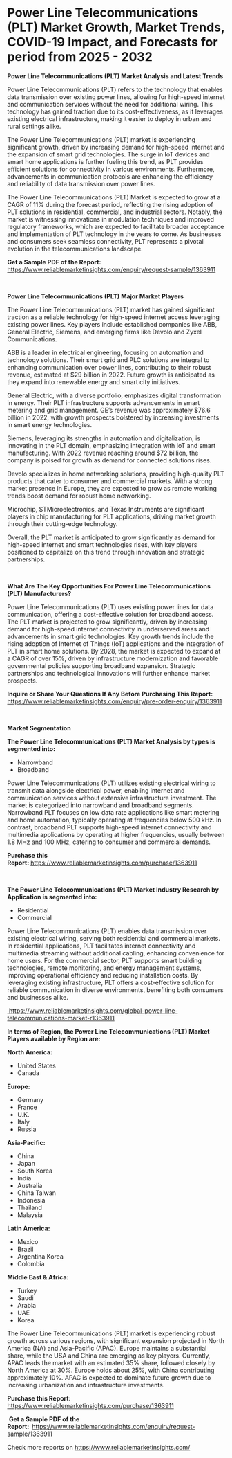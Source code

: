<p><h1>Power Line Telecommunications (PLT) Market Growth, Market Trends, COVID-19 Impact, and Forecasts for period from 2025 - 2032</h1></p><p><strong>Power Line Telecommunications (PLT) Market Analysis and Latest Trends</strong></p>
<p><p>Power Line Telecommunications (PLT) refers to the technology that enables data transmission over existing power lines, allowing for high-speed internet and communication services without the need for additional wiring. This technology has gained traction due to its cost-effectiveness, as it leverages existing electrical infrastructure, making it easier to deploy in urban and rural settings alike.</p><p>The Power Line Telecommunications (PLT) market is experiencing significant growth, driven by increasing demand for high-speed internet and the expansion of smart grid technologies. The surge in IoT devices and smart home applications is further fueling this trend, as PLT provides efficient solutions for connectivity in various environments. Furthermore, advancements in communication protocols are enhancing the efficiency and reliability of data transmission over power lines.</p><p>The Power Line Telecommunications (PLT) Market is expected to grow at a CAGR of 11% during the forecast period, reflecting the rising adoption of PLT solutions in residential, commercial, and industrial sectors. Notably, the market is witnessing innovations in modulation techniques and improved regulatory frameworks, which are expected to facilitate broader acceptance and implementation of PLT technology in the years to come. As businesses and consumers seek seamless connectivity, PLT represents a pivotal evolution in the telecommunications landscape.</p></p>
<p><strong>Get a Sample PDF of the Report:&nbsp;</strong> <a href="https://www.reliablemarketinsights.com/enquiry/request-sample/1363911?utm_campaign=2647&utm_medium=2&utm_source=Github&utm_content=ia&utm_term=28022025&utm_id=power-line-telecommunications-plt">https://www.reliablemarketinsights.com/enquiry/request-sample/1363911</a></p>
<p>&nbsp;</p>
<p><strong>Power Line Telecommunications (PLT) Major Market Players</strong></p>
<p><p>The Power Line Telecommunications (PLT) market has gained significant traction as a reliable technology for high-speed internet access leveraging existing power lines. Key players include established companies like ABB, General Electric, Siemens, and emerging firms like Devolo and Zyxel Communications.</p><p>ABB is a leader in electrical engineering, focusing on automation and technology solutions. Their smart grid and PLC solutions are integral to enhancing communication over power lines, contributing to their robust revenue, estimated at $29 billion in 2022. Future growth is anticipated as they expand into renewable energy and smart city initiatives.</p><p>General Electric, with a diverse portfolio, emphasizes digital transformation in energy. Their PLT infrastructure supports advancements in smart metering and grid management. GE’s revenue was approximately $76.6 billion in 2022, with growth prospects bolstered by increasing investments in smart energy technologies.</p><p>Siemens, leveraging its strengths in automation and digitalization, is innovating in the PLT domain, emphasizing integration with IoT and smart manufacturing. With 2022 revenue reaching around $72 billion, the company is poised for growth as demand for connected solutions rises.</p><p>Devolo specializes in home networking solutions, providing high-quality PLT products that cater to consumer and commercial markets. With a strong market presence in Europe, they are expected to grow as remote working trends boost demand for robust home networking.</p><p>Microchip, STMicroelectronics, and Texas Instruments are significant players in chip manufacturing for PLT applications, driving market growth through their cutting-edge technology.</p><p>Overall, the PLT market is anticipated to grow significantly as demand for high-speed internet and smart technologies rises, with key players positioned to capitalize on this trend through innovation and strategic partnerships.</p></p>
<p>&nbsp;</p>
<p><strong>What Are The Key Opportunities For Power Line Telecommunications (PLT) Manufacturers?</strong></p>
<p><p>Power Line Telecommunications (PLT) uses existing power lines for data communication, offering a cost-effective solution for broadband access. The PLT market is projected to grow significantly, driven by increasing demand for high-speed internet connectivity in underserved areas and advancements in smart grid technologies. Key growth trends include the rising adoption of Internet of Things (IoT) applications and the integration of PLT in smart home solutions. By 2028, the market is expected to expand at a CAGR of over 15%, driven by infrastructure modernization and favorable governmental policies supporting broadband expansion. Strategic partnerships and technological innovations will further enhance market prospects.</p></p>
<p><strong>Inquire or Share Your Questions If Any Before Purchasing This Report:</strong> <a href="https://www.reliablemarketinsights.com/enquiry/pre-order-enquiry/1363911?utm_campaign=2647&utm_medium=2&utm_source=Github&utm_content=ia&utm_term=28022025&utm_id=power-line-telecommunications-plt">https://www.reliablemarketinsights.com/enquiry/pre-order-enquiry/1363911</a></p>
<p>&nbsp;</p>
<p><strong>Market Segmentation</strong></p>
<p><strong>The Power Line Telecommunications (PLT) Market Analysis by types is segmented into:</strong></p>
<p><ul><li>Narrowband</li><li>Broadband</li></ul></p>
<p><p>Power Line Telecommunications (PLT) utilizes existing electrical wiring to transmit data alongside electrical power, enabling internet and communication services without extensive infrastructure investment. The market is categorized into narrowband and broadband segments. Narrowband PLT focuses on low data rate applications like smart metering and home automation, typically operating at frequencies below 500 kHz. In contrast, broadband PLT supports high-speed internet connectivity and multimedia applications by operating at higher frequencies, usually between 1.8 MHz and 100 MHz, catering to consumer and commercial demands.</p></p>
<p><strong>Purchase this Report:&nbsp;</strong><a href="https://www.reliablemarketinsights.com/purchase/1363911?utm_campaign=2647&utm_medium=2&utm_source=Github&utm_content=ia&utm_term=28022025&utm_id=power-line-telecommunications-plt">https://www.reliablemarketinsights.com/purchase/1363911</a></p>
<p>&nbsp;</p>
<p><strong>The Power Line Telecommunications (PLT) Market Industry Research by Application is segmented into:</strong></p>
<p><ul><li>Residential</li><li>Commercial</li></ul></p>
<p><p>Power Line Telecommunications (PLT) enables data transmission over existing electrical wiring, serving both residential and commercial markets. In residential applications, PLT facilitates internet connectivity and multimedia streaming without additional cabling, enhancing convenience for home users. For the commercial sector, PLT supports smart building technologies, remote monitoring, and energy management systems, improving operational efficiency and reducing installation costs. By leveraging existing infrastructure, PLT offers a cost-effective solution for reliable communication in diverse environments, benefiting both consumers and businesses alike.</p></p>
<p><a href="https://www.reliablemarketinsights.com/global-power-line-telecommunications-market-r1363911?utm_campaign=2647&utm_medium=2&utm_source=Github&utm_content=ia&utm_term=28022025&utm_id=power-line-telecommunications-plt">&nbsp;https://www.reliablemarketinsights.com/global-power-line-telecommunications-market-r1363911</a></p>
<p><strong>In terms of Region, the Power Line Telecommunications (PLT) Market Players available by Region are:</strong></p>
<p>
    <p> <strong> North America: </strong>
        <ul>
            <li>United States</li>
            <li>Canada</li>
        </ul>
        </p> 
    <p> <strong> Europe: </strong>
        <ul>
            <li>Germany</li>
            <li>France</li>
            <li>U.K.</li>
            <li>Italy</li>
            <li>Russia</li>
        </ul>
        </p> 
    <p> <strong> Asia-Pacific: </strong>
        <ul>
            <li>China</li>
            <li>Japan</li>
            <li>South Korea</li>
            <li>India</li>
            <li>Australia</li>
            <li>China Taiwan</li>
            <li>Indonesia</li>
            <li>Thailand</li>
            <li>Malaysia</li>
        </ul>
        </p> 
    <p> <strong> Latin America: </strong>
        <ul>
            <li>Mexico</li>
            <li>Brazil</li>
            <li>Argentina Korea</li>
            <li>Colombia</li>
        </ul>
        </p> 
    <p> <strong> Middle East & Africa: </strong>
        <ul>
            <li>Turkey</li>
            <li>Saudi</li>
            <li>Arabia</li>
            <li>UAE</li>
            <li>Korea</li>
        </ul>
    </p>
    </p>
<p><p>The Power Line Telecommunications (PLT) market is experiencing robust growth across various regions, with significant expansion projected in North America (NA) and Asia-Pacific (APAC). Europe maintains a substantial share, while the USA and China are emerging as key players. Currently, APAC leads the market with an estimated 35% share, followed closely by North America at 30%. Europe holds about 25%, with China contributing approximately 10%. APAC is expected to dominate future growth due to increasing urbanization and infrastructure investments.</p></p>
<p><strong>Purchase this Report: </strong><a href="https://www.reliablemarketinsights.com/purchase/1363911?utm_campaign=2647&utm_medium=2&utm_source=Github&utm_content=ia&utm_term=28022025&utm_id=power-line-telecommunications-plt">https://www.reliablemarketinsights.com/purchase/1363911</a></p>
<p>&nbsp;<strong>Get a Sample PDF of the Report:&nbsp;&nbsp;</strong><a href="https://www.reliablemarketinsights.com/enquiry/request-sample/1363911?utm_campaign=2647&utm_medium=2&utm_source=Github&utm_content=ia&utm_term=28022025&utm_id=power-line-telecommunications-plt">https://www.reliablemarketinsights.com/enquiry/request-sample/1363911</a></p>
<p><strong></strong></p>
<p>Check more reports on <a href="https://www.reliablemarketinsights.com/?utm_campaign=2647&utm_medium=2&utm_source=Github&utm_content=ia&utm_term=28022025&utm_id=power-line-telecommunications-plt">https://www.reliablemarketinsights.com/</a></p>